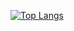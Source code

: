 [![Top Langs](https://github-readme-stats.vercel.app/api/top-langs/?username=seulgi9506&layout=compact)](https://github.com/anuraghazra/github-readme-stats)
